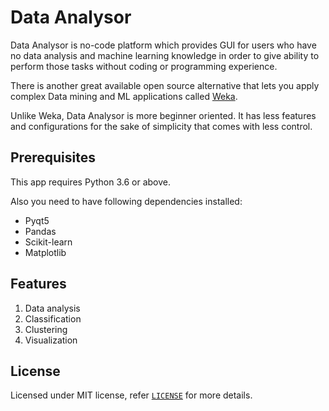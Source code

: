 # Data Analysor
Data Analysor is no-code platform which provides GUI for users who have no
data analysis and machine learning knowledge in order to give ability to perform those tasks
without coding or programming experience.

There is another great available open source alternative that lets you apply complex Data mining and ML applications called [Weka](https://www.cs.waikato.ac.nz/ml/weka/).

Unlike Weka, Data Analysor is more beginner oriented. It has less features and configurations for the sake of simplicity that comes with less control.

## Prerequisites
This app requires Python 3.6 or above.

Also you need to have following dependencies installed:
* Pyqt5
* Pandas
* Scikit-learn
* Matplotlib

## Features
1. Data analysis
2. Classification
3. Clustering
4. Visualization

## License
Licensed under MIT license, refer [`LICENSE`](LICENSE) for more details.
